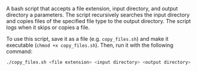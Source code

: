 A bash script that accepts a file extension, input directory, and output directory a parameters. The script recursively searches the input directory and copies files of the specified file type to the output directory. The script logs when it skips or copies a file.

To use this script, save it as a file (e.g. `copy_files.sh`) and make it executable (`chmod +x copy_files.sh`). Then, run it with the following command:

```zsh
./copy_files.sh <file extension> <input directory> <output directory>
```
